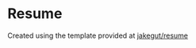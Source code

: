 # Resume

Created using the template provided at [jakegut/resume](https://github.com/jakegut/resume)
